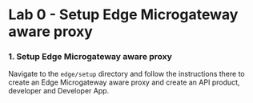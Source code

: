 # Lab 0 - Setup Edge Microgateway aware proxy

### 1. Setup Edge Microgateway aware proxy

Navigate to the `edge/setup` directory and follow the instructions there to create an Edge Microgateway aware proxy and create an API product, developer and Developer App.
